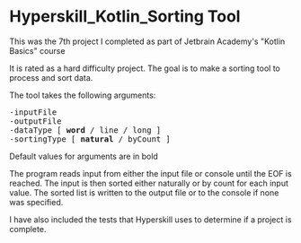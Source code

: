 # Hyperskill_Kotlin_Sorting Tool

This was the 7th project I completed as part of Jetbrain Academy's "Kotlin Basics" course

It is rated as a hard difficulty project. The goal is to make a sorting tool to process and sort data.

The tool takes the following arguments:

<pre>
-inputFile
-outputFile
-dataType [ <b>word</b> / line / long ]
-sortingType [ <b>natural</b> / byCount ]
</pre>

Default values for arguments are in bold


The program reads input from either the input file or console until the EOF is reached.
The input is then sorted either naturally or by count for each input value.
The sorted list is written to the output file or to the console if none was specified. 

I have also included the tests that Hyperskill uses to determine if a project is complete.
